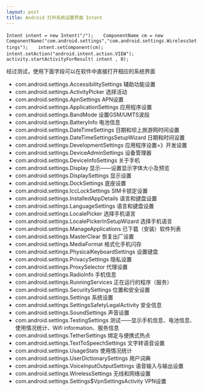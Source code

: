 ```yaml
---
layout: post
title: Android 打开系统设置界面 Intent 
---
```


`
  Intent intent = new Intent("/"); 
　ComponentName cm = new ComponentName("com.android.settings","com.android.settings.WirelessSettings"); 
　intent.setComponent(cm); 
　intent.setAction("android.intent.action.VIEW"); 
　activity.startActivityForResult( intent , 0);
`

 经过测试，使用下面字段可以在软件中直接打开相应的系统界面

* com.android.settings.AccessibilitySettings 辅助功能设置
* com.android.settings.ActivityPicker 选择活动
* com.android.settings.ApnSettings APN设置
* com.android.settings.ApplicationSettings 应用程序设置
* com.android.settings.BandMode 设置GSM/UMTS波段
* com.android.settings.BatteryInfo 电池信息
* com.android.settings.DateTimeSettings 日期和坝上旅游网时间设置
* com.android.settings.DateTimeSettingsSetupWizard 日期和时间设置
* com.android.settings.DevelopmentSettings 应用程序设置=》开发设置
* com.android.settings.DeviceAdminSettings 设备管理器
* com.android.settings.DeviceInfoSettings 关于手机
* com.android.settings.Display 显示——设置显示字体大小及预览
* com.android.settings.DisplaySettings 显示设置
* com.android.settings.DockSettings 底座设置
* com.android.settings.IccLockSettings SIM卡锁定设置
* com.android.settings.InstalledAppDetails 语言和键盘设置
* com.android.settings.LanguageSettings 语言和键盘设置
* com.android.settings.LocalePicker 选择手机语言
* com.android.settings.LocalePickerInSetupWizard 选择手机语言
* com.android.settings.ManageApplications 已下载（安装）软件列表
* com.android.settings.MasterClear 恢复出厂设置
* com.android.settings.MediaFormat 格式化手机闪存
* com.android.settings.PhysicalKeyboardSettings 设置键盘
* com.android.settings.PrivacySettings 隐私设置
* com.android.settings.ProxySelector 代理设置
* com.android.settings.RadioInfo 手机信息
* com.android.settings.RunningServices 正在运行的程序（服务）
* com.android.settings.SecuritySettings 位置和安全设置
* com.android.settings.Settings 系统设置
* com.android.settings.SettingsSafetyLegalActivity 安全信息
* com.android.settings.SoundSettings 声音设置
* com.android.settings.TestingSettings 测试——显示手机信息、电池信息、使用情况统计、Wifi information、服务信息
* com.android.settings.TetherSettings 绑定与便携式热点
* com.android.settings.TextToSpeechSettings 文字转语音设置
* com.android.settings.UsageStats 使用情况统计
* com.android.settings.UserDictionarySettings 用户词典
* com.android.settings.VoiceInputOutputSettings 语音输入与输出设置
* com.android.settings.WirelessSettings 无线和网络设置
* com.android.settings.Settings$VpnSettingsActivity VPN设置